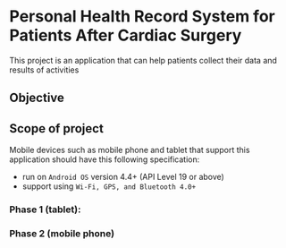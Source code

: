 # Personal Health Record System for Patients After Cardiac Surgery
This project is an application that can help patients collect their data and results of activities

## Objective

## Scope of project
Mobile devices such as mobile phone and tablet that support this application should have this following specification:
- run on `Android OS` version 4.4+ (API Level 19 or above)
- support using `Wi-Fi, GPS, and Bluetooth 4.0+`

### Phase 1 (tablet):

### Phase 2 (mobile phone)